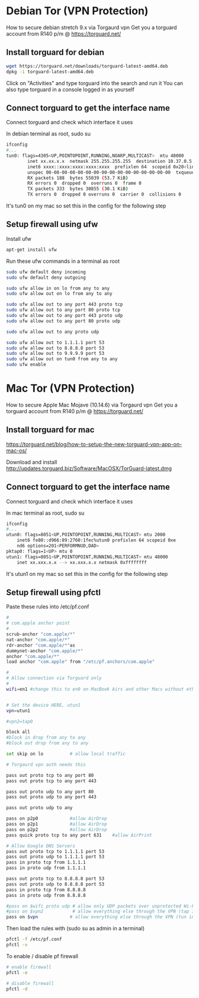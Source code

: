 # Debian Tor (VPN Protection)
How to secure debian stretch 9.x via Torgaurd vpn
Get you a torguard account from R140 p/m @ https://torguard.net/

## Install torguard for debian

```bash
wget https://torguard.net/downloads/torguard-latest-amd64.deb
dpkg -i torguard-latest-amd64.deb
```

Click on "Activities" and type torguard into the search and run it
You can also type torguard in a console logged in as yourself

## Connect torguard to get the interface name

Connect torguard and check which interface it uses

In debian terminal as root, sudo su

```bash
ifconfig
#...
tun0: flags=4305<UP,POINTOPOINT,RUNNING,NOARP,MULTICAST>  mtu 48000
        inet xx.xx.x.x  netmask 255.255.255.255  destination 10.37.0.5
        inet6 xxxx::xxxx:xxxx:xxxx:xxxx  prefixlen 64  scopeid 0x20<link>
        unspec 00-00-00-00-00-00-00-00-00-00-00-00-00-00-00-00  txqueuelen 100  (UNSPEC)
        RX packets 188  bytes 55039 (53.7 KiB)
        RX errors 0  dropped 0  overruns 0  frame 0
        TX packets 333  bytes 30855 (30.1 KiB)
        TX errors 0  dropped 0 overruns 0  carrier 0  collisions 0
```

It's tun0 on my mac so set this in the config for the following step

## Setup firewall using ufw

Install ufw

```bash
apt-get install ufw
```

Run these ufw commands in a terminal as root

```bash
sudo ufw default deny incoming
sudo ufw default deny outgoing

sudo ufw allow in on lo from any to any
sudo ufw allow out on lo from any to any

sudo ufw allow out to any port 443 proto tcp
sudo ufw allow out to any port 80 proto tcp
sudo ufw allow out to any port 443 proto udp
sudo ufw allow out to any port 80 proto udp

sudo ufw allow out to any proto udp

sudo ufw allow out to 1.1.1.1 port 53
sudo ufw allow out to 8.8.8.8 port 53
sudo ufw allow out to 9.9.9.9 port 53
sudo ufw allow out on tun0 from any to any
sudo ufw enable
```

# Mac Tor (VPN Protection)
How to secure Apple Mac Mojave (10.14.6) via Torgaurd vpn
Get you a torguard account from R140 p/m @ https://torguard.net/


## Install torguard for mac

https://torguard.net/blog/how-to-setup-the-new-torguard-vpn-app-on-mac-os/

Download and install http://updates.torguard.biz/Software/MacOSX/TorGuard-latest.dmg

## Connect torguard to get the interface name

Connect torguard and check which interface it uses

In mac terminal as root, sudo su

```bash
ifconfig
#...
utun0: flags=8051<UP,POINTOPOINT,RUNNING,MULTICAST> mtu 2000
	inet6 fe80::d966:89:2760:1fec%utun0 prefixlen 64 scopeid 0xe 
	nd6 options=201<PERFORMNUD,DAD>
pktap0: flags=1<UP> mtu 0
utun1: flags=8051<UP,POINTOPOINT,RUNNING,MULTICAST> mtu 48000
	inet xx.xxx.x.x --> xx.xxx.x.x netmask 0xffffffff 
```

It's utun1 on my mac so set this in the config for the following step

## Setup firewall using pfctl

Paste these rules into /etc/pf.conf

```bash
#
# com.apple anchor point
#
scrub-anchor "com.apple/*"
nat-anchor "com.apple/*"
rdr-anchor "com.apple/*"as
dummynet-anchor "com.apple/*"
anchor "com.apple/*"
load anchor "com.apple" from "/etc/pf.anchors/com.apple"

#
# Allow connection via Torguard only
#
wifi=en1 #change this to en0 on MacBook Airs and other Macs without ethernet ports


# Set the device HERE, utun1
vpn=utun1

#vpn2=tap0

block all 
#block in drop from any to any 
#block out drop from any to any 

set skip on lo          # allow local traffic

# Torgaurd vpn auth needs this

pass out proto tcp to any port 80
pass out proto tcp to any port 443 

pass out proto udp to any port 80
pass out proto udp to any port 443 

pass out proto udp to any 

pass on p2p0            #allow AirDrop
pass on p2p1            #allow AirDrop
pass on p2p2            #allow AirDrop
pass quick proto tcp to any port 631    #allow AirPrint

# Allow Google DNS Servers
pass out proto tcp to 1.1.1.1 port 53
pass out proto udp to 1.1.1.1 port 53
pass in proto tcp from 1.1.1.1
pass in proto udp from 1.1.1.1

pass out proto tcp to 8.8.8.8 port 53
pass out proto udp to 8.8.8.8 port 53
pass in proto tcp from 8.8.8.8
pass in proto udp from 8.8.8.8

#pass on $wifi proto udp # allow only UDP packets over unprotected Wi-Fi
#pass on $vpn2           # allow everything else through the VPN (tap interface)
pass on $vpn            # allow everything else through the VPN (tun interface)

```

Then load the rules with (sudo su as admin in a terminal)

```bash
pfctl -f /etc/pf.conf
pfctl -v
```

To enable / disable pf firewall
```bash
# enable firewall
pfctl -e

# disable firewall
pfctl -d
```
